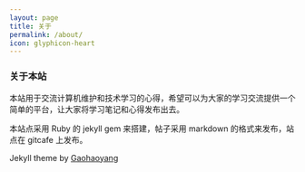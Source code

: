 ```yaml
---
layout: page
title: 关于
permalink: /about/
icon: glyphicon-heart
---
```


### 关于本站   

本站用于交流计算机维护和技术学习的心得，希望可以为大家的学习交流提供一个简单的平台，让大家将学习笔记和心得发布出去。

本站点采用 Ruby 的 jekyll gem 来搭建，帖子采用 markdown 的格式来发布，站点在 gitcafe 上发布。

Jekyll theme by [Gaohaoyang](https://github.com/Gaohaoyang/gaohaoyang.github.io)
